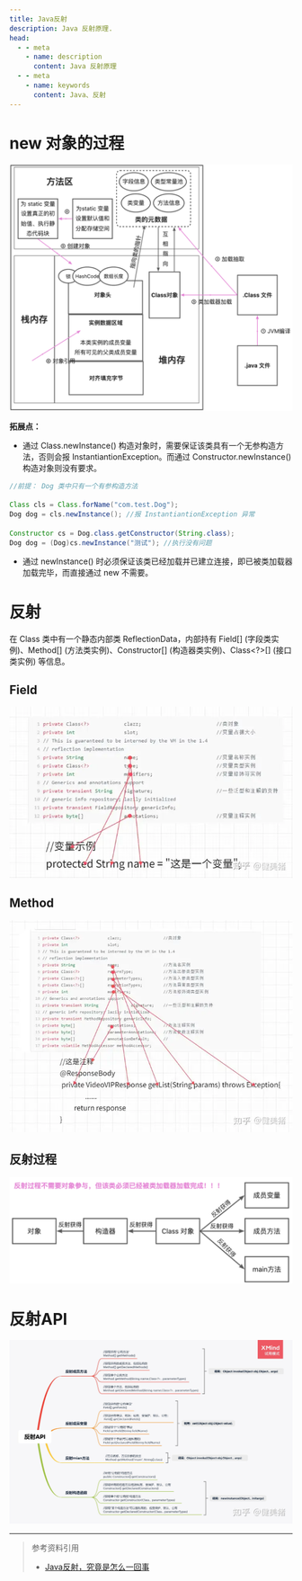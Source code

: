 ```yaml
---
title: Java反射
description: Java 反射原理.
head:
  - - meta
    - name: description
      content: Java 反射原理
  - - meta
    - name: keywords
      content: Java、反射
---
```

# new 对象的过程

![](/KnowledgeRepo/Java/img/Java%20反射/class文件加载过程.jpg)
<br>

**拓展点：**

- 通过 Class.newInstance() 构造对象时，需要保证该类具有一个无参构造方法，否则会报 InstantiantionException。而通过 Constructor.newInstance() 构造对象则没有要求。
```java
//前提： Dog 类中只有一个有参构造方法

Class cls = Class.forName("com.test.Dog");
Dog dog = cls.newInstance(); //报 InstantiantionException 异常

Constructor cs = Dog.class.getConstructor(String.class);
Dog dog = (Dog)cs.newInstance("测试"); //执行没有问题
```
- 通过  newInstance() 时必须保证该类已经加载并已建立连接，即已被类加载器加载完毕，而直接通过 new 不需要。

# 反射
在 Class 类中有一个静态内部类 ReflectionData，内部持有 Field[] (字段类实例)、Method[] (方法类实例)、Constructor[] (构造器类实例)、Class<?>[] (接口类实例) 等信息。
## Field
![image.png](/KnowledgeRepo/Java/img/Java%20反射/Java字段映射.webp)
## Method
![image.png](/KnowledgeRepo/Java/img/Java%20反射/Java方法映射.webp)
## 反射过程
![](/KnowledgeRepo/Java/img/Java%20反射/Java反射过程.jpg)
# 反射API
![image.png](/KnowledgeRepo/Java/img/Java%20反射/Java反射API.jpg)

---

> 参考资料引用
> - [Java反射，究竟是怎么一回事](https://zhuanlan.zhihu.com/p/370149724)
